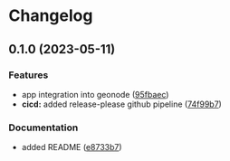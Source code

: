 # Changelog

## 0.1.0 (2023-05-11)


### Features

* app integration into geonode ([95fbaec](https://github.com/phardy-egis/django-geonode-userdetails/commit/95fbaec6212ae7f420d09c5b11e44a16f83fb2fe))
* **cicd:** added release-please github pipeline ([74f99b7](https://github.com/phardy-egis/django-geonode-userdetails/commit/74f99b7a04999b560224e913148c912d61b01f5d))


### Documentation

* added README ([e8733b7](https://github.com/phardy-egis/django-geonode-userdetails/commit/e8733b731275b2dcf1f1e7ae6f8bc7f981779973))
